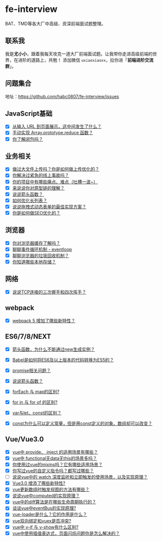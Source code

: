# fe-interview
BAT、TMD等各大厂中高级、资深前端面试题整理。

## 联系我

我是**尤小小**，跟着我每天攻克一道大厂前端面试题。让我带你走进高级前端的世界，在进阶的道路上，共勉！
添加微信 `uxiaoxiaoxx`，拉你进「**前端进阶交流群**」。

## 问题集合
地址：https://github.com/habc0807/fe-interview/issues

## JavaScript基础

- [x] [从输入 URL 到页面展示，这中间发生了什么？](https://github.com/habc0807/fe-interview/issues/18)
- [x] [手动实现 Array.prototype.reduce 函数？](https://github.com/habc0807/fe-interview/issues/20)
- [x] [你了解闭包吗？](https://github.com/habc0807/fe-interview/issues/31)

## 业务相关
- [x] [做过大文件上传吗？你是如何做上传优化的？](https://github.com/habc0807/fe-interview/issues/19)
- [x] [你解决过紧急的线上事故吗？](https://github.com/habc0807/fe-interview/issues/21)
- [x] [你的项目中有哪些痛点、难点（吐槽一波~）](https://github.com/habc0807/fe-interview/issues/23)
- [x] [来说说你对原型链的理解？](https://github.com/habc0807/fe-interview/issues/24)
- [x] [说说箭头函数？ ](https://github.com/habc0807/fe-interview/issues/28)
- [x] [如何优化长列表？](https://github.com/habc0807/fe-interview/issues/25)
- [x] [说说拖拽式动态表单的最佳实现方案？](https://github.com/habc0807/fe-interview/issues/26)
- [x] [你是如何做SEO优化的？](https://github.com/habc0807/fe-interview/issues/35)

## 浏览器
- [x] [你对浏览器缓存了解吗？](https://github.com/habc0807/fe-interview/issues/32)
- [x] [聊聊事件循环机制 - eventloop](https://github.com/habc0807/fe-interview/issues/33)
- [x] [聊聊浏览器的垃圾回收机制？](https://github.com/habc0807/fe-interview/issues/34)
- [x] [你知道哪些本地存储？](https://github.com/habc0807/fe-interview/issues/39)

## 网络
- [x] [说说TCP连接的三次握手和四次挥手？](https://github.com/habc0807/fe-interview/issues/41)

## webpack
- [x] [webpack 5 增加了哪些新特性？](https://github.com/habc0807/fe-interview/issues/38)

## ES6/7/8/NEXT
- [x] [箭头函数，为什么不能通过new生成实例？](https://github.com/habc0807/fe-interview/issues/16)
- [x] [Babel是如何将ES6及以上版本的代码转换为ES5的？](https://github.com/habc0807/fe-interview/issues/17)
- [x] [promise相关问题？](https://github.com/habc0807/fe-interview/issues/22)
- [x] [说说箭头函数？](https://github.com/habc0807/fe-interview/issues/28)
- [x] [forEach 与 map的区别?](https://github.com/habc0807/fe-interview/issues/29)
- [x] [for in 与 for of 的区别?](https://github.com/habc0807/fe-interview/issues/30)
- [x] [var与let、const的区别？](https://github.com/habc0807/fe-interview/issues/36)
- [x] [const为什么可以定义常量，但是用const定义的对象、数组却可以改变？](https://github.com/habc0807/fe-interview/issues/37)


## Vue/Vue3.0

- [x] [vue中 provide、 inject 的适用场景有哪些？](https://github.com/habc0807/fe-interview/issues/1)
- [x] [vue中 functional无data无this的场景多吗？](https://github.com/habc0807/fe-interview/issues/2)
- [x] [你使用过vue的mixins吗？它有哪些适用场景？](https://github.com/habc0807/fe-interview/issues/3)
- [x] [你写过vue的自定义指令吗？都写过哪些？](https://github.com/habc0807/fe-interview/issues/4)
- [ ] [说说vue中的 watch 深度监听和立即触发的使用场景，以及实现原理？](https://github.com/habc0807/fe-interview/issues/5)
- [x] [Vue3.0 增添了哪些新特性?](https://github.com/habc0807/fe-interview/issues/6)
- [x] [vue更新数组时触发视图的方法有哪些？](https://github.com/habc0807/fe-interview/issues/7)
- [x] [说说vue中computed的实现原理？](https://github.com/habc0807/fe-interview/issues/8)
- [x] [vue中的diff算法是在哪些生命周期执行的？](https://github.com/habc0807/fe-interview/issues/9)
- [x] [谈谈vue中eventBus的实现原理?](https://github.com/habc0807/fe-interview/issues/10)
- [x] [vue-loader是什么？它的作用是什么？](https://github.com/habc0807/fe-interview/issues/11)
- [x] [vue双向绑定和vuex是否冲突?](https://github.com/habc0807/fe-interview/issues/12)
- [x] [vue中 v-if 与 v-show有什么区别?](https://github.com/habc0807/fe-interview/issues/13)
- [x] [vue中使用插值表达式，页面闪烁问题你是怎么解决的？](https://github.com/habc0807/fe-interview/issues/14)
